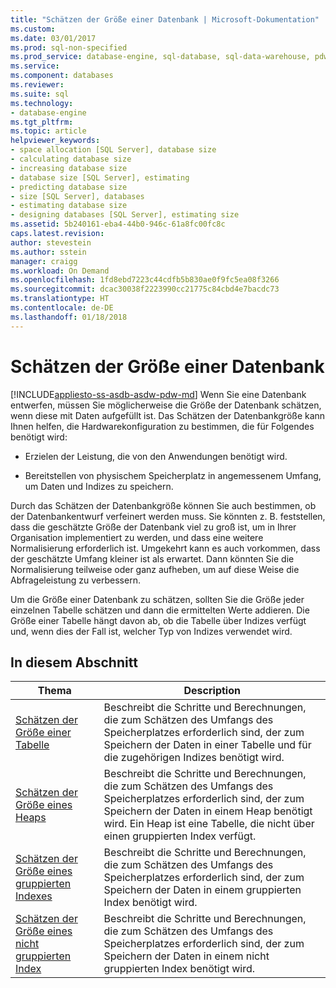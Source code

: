 ```yaml
---
title: "Schätzen der Größe einer Datenbank | Microsoft-Dokumentation"
ms.custom: 
ms.date: 03/01/2017
ms.prod: sql-non-specified
ms.prod_service: database-engine, sql-database, sql-data-warehouse, pdw
ms.service: 
ms.component: databases
ms.reviewer: 
ms.suite: sql
ms.technology:
- database-engine
ms.tgt_pltfrm: 
ms.topic: article
helpviewer_keywords:
- space allocation [SQL Server], database size
- calculating database size
- increasing database size
- database size [SQL Server], estimating
- predicting database size
- size [SQL Server], databases
- estimating database size
- designing databases [SQL Server], estimating size
ms.assetid: 5b240161-eba4-44b0-946c-61a8fc00fc8c
caps.latest.revision: 
author: stevestein
ms.author: sstein
manager: craigg
ms.workload: On Demand
ms.openlocfilehash: 1fd8ebd7223c44cdfb5b830ae0f9fc5ea08f3266
ms.sourcegitcommit: dcac30038f2223990cc21775c84cbd4e7bacdc73
ms.translationtype: HT
ms.contentlocale: de-DE
ms.lasthandoff: 01/18/2018
---
```

# <a name="estimate-the-size-of-a-database"></a>Schätzen der Größe einer Datenbank
[!INCLUDE[appliesto-ss-asdb-asdw-pdw-md](../../includes/appliesto-ss-asdb-asdw-pdw-md.md)] Wenn Sie eine Datenbank entwerfen, müssen Sie möglicherweise die Größe der Datenbank schätzen, wenn diese mit Daten aufgefüllt ist. Das Schätzen der Datenbankgröße kann Ihnen helfen, die Hardwarekonfiguration zu bestimmen, die für Folgendes benötigt wird:  
  
-   Erzielen der Leistung, die von den Anwendungen benötigt wird.  
  
-   Bereitstellen von physischem Speicherplatz in angemessenem Umfang, um Daten und Indizes zu speichern.  
  
 Durch das Schätzen der Datenbankgröße können Sie auch bestimmen, ob der Datenbankentwurf verfeinert werden muss. Sie könnten z. B. feststellen, dass die geschätzte Größe der Datenbank viel zu groß ist, um in Ihrer Organisation implementiert zu werden, und dass eine weitere Normalisierung erforderlich ist. Umgekehrt kann es auch vorkommen, dass der geschätzte Umfang kleiner ist als erwartet. Dann könnten Sie die Normalisierung teilweise oder ganz aufheben, um auf diese Weise die Abfrageleistung zu verbessern.  
  
 Um die Größe einer Datenbank zu schätzen, sollten Sie die Größe jeder einzelnen Tabelle schätzen und dann die ermittelten Werte addieren. Die Größe einer Tabelle hängt davon ab, ob die Tabelle über Indizes verfügt und, wenn dies der Fall ist, welcher Typ von Indizes verwendet wird.  
  
## <a name="in-this-section"></a>In diesem Abschnitt  
  
|Thema|Description|  
|-----------|-----------------|  
|[Schätzen der Größe einer Tabelle](../../relational-databases/databases/estimate-the-size-of-a-table.md)|Beschreibt die Schritte und Berechnungen, die zum Schätzen des Umfangs des Speicherplatzes erforderlich sind, der zum Speichern der Daten in einer Tabelle und für die zugehörigen Indizes benötigt wird.|  
|[Schätzen der Größe eines Heaps](../../relational-databases/databases/estimate-the-size-of-a-heap.md)|Beschreibt die Schritte und Berechnungen, die zum Schätzen des Umfangs des Speicherplatzes erforderlich sind, der zum Speichern der Daten in einem Heap benötigt wird. Ein Heap ist eine Tabelle, die nicht über einen gruppierten Index verfügt.|  
|[Schätzen der Größe eines gruppierten Indexes](../../relational-databases/databases/estimate-the-size-of-a-clustered-index.md)|Beschreibt die Schritte und Berechnungen, die zum Schätzen des Umfangs des Speicherplatzes erforderlich sind, der zum Speichern der Daten in einem gruppierten Index benötigt wird.|  
|[Schätzen der Größe eines nicht gruppierten Index](../../relational-databases/databases/estimate-the-size-of-a-nonclustered-index.md)|Beschreibt die Schritte und Berechnungen, die zum Schätzen des Umfangs des Speicherplatzes erforderlich sind, der zum Speichern der Daten in einem nicht gruppierten Index benötigt wird.|  
  
  
